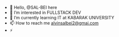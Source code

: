 - 👋 Hello, @SAL-BEI here
- 👀 I’m interested in FULLSTACK DEV
- 🌱 I’m currently learning IT at KABARAK UNIVERSITY
- 📫 How to reach me alvinsalbei2@gmai.com
- ⚡

<!---
SAL-BEI/SAL-BEI is a ✨ special ✨ repository because its `README.md` (this file) appears on your GitHub profile.
You can click the Preview link to take a look at your changes.
--->

